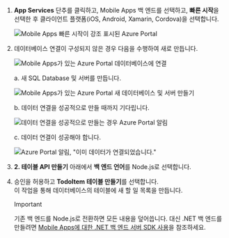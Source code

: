 
1. **App Services** 단추를 클릭하고, Mobile Apps 백 엔드를 선택하고, **빠른 시작**을 선택한 후 클라이언트 플랫폼(iOS, Android, Xamarin, Cordova)을 선택합니다.

    ![Mobile Apps 빠른 시작이 강조 표시된 Azure Portal][quickstart]

2. 데이터베이스 연결이 구성되지 않은 경우 다음을 수행하여 새로 만듭니다.

    ![Mobile Apps가 있는 Azure Portal 데이터베이스에 연결][connect]

    a. 새 SQL Database 및 서버를 만듭니다.

    ![Mobile Apps가 있는 Azure Portal 새 데이터베이스 및 서버 만들기][server]

    b. 데이터 연결을 성공적으로 만들 때까지 기다립니다.

    ![데이터 연결을 성공적으로 만들는 경우 Azure Portal 알림][notification]

    c. 데이터 연결이 성공해야 합니다.

    ![Azure Portal 알림, "이미 데이터가 연결되었습니다."][already-connection]

3. **2. 테이블 API 만들기** 아래에서 **백 엔드 언어**를 Node.js로 선택합니다. 
 
4. 승인을 허용하고 **TodoItem 테이블 만들기**를 선택합니다.  
    이 작업을 통해 데이터베이스의 테이블에 새 할 일 목록을 만듭니다. 

    >[!IMPORTANT]
    > 기존 백 엔드를 Node.js로 전환하면 모든 내용을 덮어씁니다. 대신 .NET 백 엔드를 만들려면 [Mobile Apps에 대한 .NET 백 엔드 서버 SDK 사용][instructions]을 참조하세요.

<!-- Images. -->
[quickstart]: ./media/app-service-mobile-configure-new-backend/quickstart.png
[connect]: ./media/app-service-mobile-configure-new-backend/connect-to-bd.png
[notification]: ./media/app-service-mobile-configure-new-backend/notification-data-connection-create.png
[server]: ./media/app-service-mobile-configure-new-backend/create-new-server.png
[already-connection]: ./media/app-service-mobile-configure-new-backend/already-connection.png

<!-- URLs -->
[instructions]: ../articles/app-service-mobile/app-service-mobile-dotnet-backend-how-to-use-server-sdk.md#create-app
